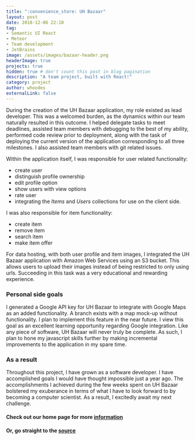 ```yaml
---
title: ":convenience_store: UH Bazaar"
layout: post
date: 2018-12-06 22:10
tag: 
- Semantic UI React
- Meteor
- Team development
- JetBrains
image: /assets/images/bazaar-header.png
headerImage: true
projects: true
hidden: true # don't count this post in blog pagination
description: "A team project, built with React!"
category: project
author: whoodes
externalLink: false
---
```

During the creation of the UH Bazaar application, my role existed as lead developer.  This was a welcomed burden, as the 
dynamics within our team naturally resulted in this outcome.  I helped delegate tasks to meet deadlines, assisted team 
members with debugging to the best of my ability, performed code review prior to deployment, along with the task of 
deploying the current version of the application corresponding to all three milestones.  I also assisted team members 
with git related issues.

Within the application itself, I was responsible for user related functionality:

- create user
- distinguish profile ownership 
- edit profile option 
- show users with view options 
- rate user
- integrating the *Items* and *Users* collections for use on the client side.

I was also responsible for item functionality: 

- create item 
- remove item 
- search item
- make item offer

For data hosting, with both user profile and item images, I integrated the UH Bazaar application with Amazon Web Services
using an S3 bucket.  This allows users to upload their images instead of being restricted to only using urls.  Succeeding 
in this task was a very educational and rewarding experience.

### Personal side goals

I generated a Google API key for UH Bazaar to integrate with Google Maps as an added functionality.
A branch exists with a map mock-up without functionality. I plan to implement this feature in the near future.  I view this
goal as an excellent learning opportunity regarding Google integration.  Like any piece of software, UH Bazaar will never
truly be complete.  As such, I plan to hone my javascript skills further by making incremental improvements to the application
in my spare time.

### As a result

Throughout this project, I have grown as a software developer.  I have accomplished goals I would have thought impossible 
just a year ago.  The accomplishments I achieved during the few weeks spent on UH Bazaar bolstered my exuberance in terms
of what I have to look forward to by becoming a computer scientist.  As a result, I excitedly await my next challenge.

#### Check out our home page for more [information <i class="large github icon"></i>](https://uhbazaar.github.io/)

#### Or, go straight to the [source <i class="large code branch icon"></i>](https://github.com/uhbazaar)
